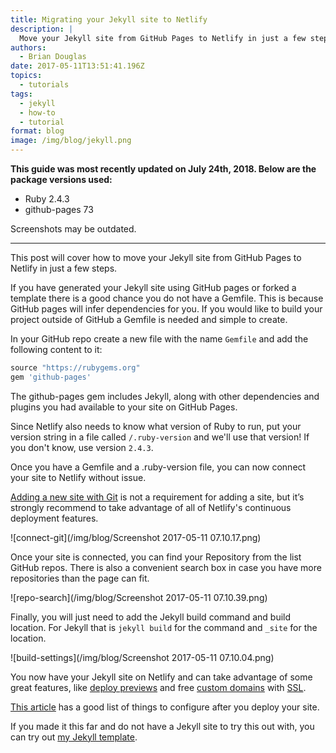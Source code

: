 ```yaml
---
title: Migrating your Jekyll site to Netlify
description: |
  Move your Jekyll site from GitHub Pages to Netlify in just a few steps!
authors:
  - Brian Douglas
date: 2017-05-11T13:51:41.196Z
topics:
  - tutorials
tags:
  - jekyll
  - how-to
  - tutorial
format: blog
image: /img/blog/jekyll.png
---
```

**This guide was most recently updated on July 24th, 2018. Below are the package versions used:**

* Ruby 2.4.3
* github-pages 73

Screenshots may be outdated.

---

This post will cover how to move your Jekyll site from GitHub Pages to Netlify in just a few steps.

If you have generated your Jekyll site using GitHub pages or forked a template there is a good chance you do not have a Gemfile. This is because GitHub pages will infer dependencies for you. If you would like to build your project outside of GitHub a Gemfile is needed and simple to create.

In your GitHub repo create a new file with the name `Gemfile` and add the following content to it:

```ruby
source "https://rubygems.org"
gem 'github-pages'
```

The github-pages gem includes Jekyll, along with other dependencies and plugins you had available to your site on GitHub Pages.

Since Netlify also needs to know what version of Ruby to run, put your version string in a file called `/.ruby-version` and we'll use that version! If you don't know, use version `2.4.3`.

Once you have a Gemfile and a .ruby-version file, you can now connect your site to Netlify without issue.

[Adding a new site with Git](https://app.netlify.com/start) is not a requirement for adding a site, but it’s strongly recommend to take advantage of all of Netlify's continuous deployment features.

![connect-git](/img/blog/Screenshot 2017-05-11 07.10.17.png)

Once your site is connected, you can find your Repository from the list GitHub repos. There is also a convenient search box in case you have more repositories than the page can fit.

![repo-search](/img/blog/Screenshot 2017-05-11 07.10.39.png)

Finally, you will just need to add the Jekyll build command and build location. For Jekyll that is `jekyll build` for the command and `_site` for the location.

![build-settings](/img/blog/Screenshot 2017-05-11 07.10.04.png)

You now have your Jekyll site on Netlify and can take advantage of some great features, like [deploy previews](https://www.youtube.com/watch?v=s_4UL9oAcVE) and free [custom domains](https://www.netlify.com/docs/custom-domains/) with [SSL](https://www.netlify.com/docs/ssl/).

[This article](https://www.netlify.com/blog/2017/01/31/best-practices-getting-started-with-netlify/) has a good list of things to configure after you deploy your site.

If you made it this far and do not have a Jekyll site to try this out with, you can try out [my Jekyll template](https://app.netlify.com/start/deploy?repository=https://github.com/bdougie/portfolio-template).
